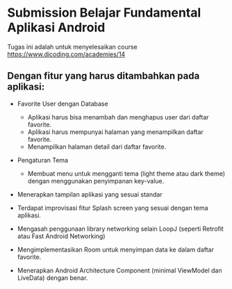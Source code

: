 # Submission Belajar Fundamental Aplikasi Android
Tugas ini adalah untuk menyelesaikan course https://www.dicoding.com/academies/14

## Dengan fitur yang harus ditambahkan pada aplikasi:

- Favorite User dengan Database
  - Aplikasi harus bisa menambah dan menghapus user dari daftar favorite.
  - Aplikasi harus mempunyai halaman yang menampilkan daftar favorite.
  - Menampilkan halaman detail dari daftar favorite.

- Pengaturan Tema
  - Membuat menu untuk mengganti tema (light theme atau dark theme) dengan menggunakan penyimpanan key-value.

- Menerapkan tampilan aplikasi yang sesuai standar
- Terdapat improvisasi fitur Splash screen yang sesuai dengan tema aplikasi.
- Mengasah penggunaan library networking selain LoopJ (seperti Retrofit atau Fast Android Networking)
- Mengimplementasikan Room untuk menyimpan data ke dalam daftar favorite. 
- Menerapkan Android Architecture Component (minimal ViewModel dan LiveData) dengan benar.
